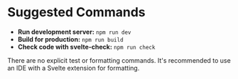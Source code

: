 # Suggested Commands

*   **Run development server:** `npm run dev`
*   **Build for production:** `npm run build`
*   **Check code with svelte-check:** `npm run check`

There are no explicit test or formatting commands. It's recommended to use an IDE with a Svelte extension for formatting.